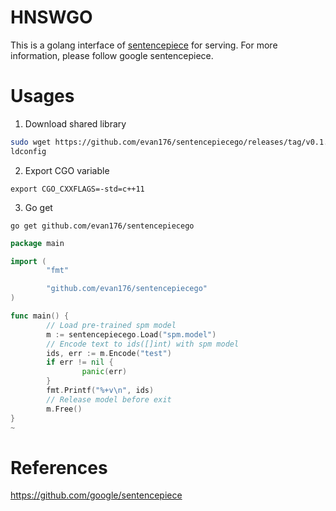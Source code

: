 # HNSWGO
This is a golang interface of [sentencepiece](https://github.com/google/sentencepiece) for serving. For more information, please follow google sentencepiece.

# Usages
1. Download shared library
```bash
sudo wget https://github.com/evan176/sentencepiecego/releases/tag/v0.1.96-x86-64 -P /usr/local/lib/
ldconfig
```
2. Export CGO variable
```
export CGO_CXXFLAGS=-std=c++11
```
3. Go get
```
go get github.com/evan176/sentencepiecego
```

```go
package main

import (
        "fmt"

        "github.com/evan176/sentencepiecego"
)

func main() {
        // Load pre-trained spm model
        m := sentencepiecego.Load("spm.model")
        // Encode text to ids([]int) with spm model
        ids, err := m.Encode("test")
        if err != nil {
                panic(err)
        }
        fmt.Printf("%+v\n", ids)
        // Release model before exit
        m.Free()
}
~
```

# References
https://github.com/google/sentencepiece
